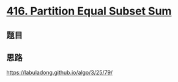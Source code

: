 # [416. Partition Equal Subset Sum](https://leetcode.com/problems/partition-equal-subset-sum)

## 题目

## 思路

<https://labuladong.github.io/algo/3/25/79/>
